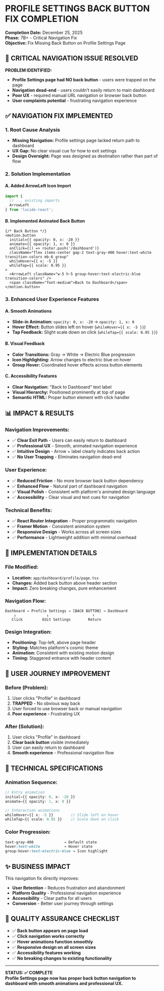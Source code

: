 # PROFILE SETTINGS BACK BUTTON FIX COMPLETION

**Completion Date:** December 25, 2025  
**Phase:** 7B+ - Critical Navigation Fix  
**Objective:** Fix Missing Back Button on Profile Settings Page

## 🚀 **CRITICAL NAVIGATION ISSUE RESOLVED**

**PROBLEM IDENTIFIED:**
- **Profile Settings page had NO back button** - users were trapped on the page
- **Navigation dead-end** - users couldn't easily return to main dashboard
- **Poor UX** - required manual URL navigation or browser back button
- **User complaints potential** - frustrating navigation experience

## ✅ **NAVIGATION FIX IMPLEMENTED**

### **1. Root Cause Analysis**
- **Missing Navigation:** Profile settings page lacked return path to dashboard
- **UX Gap:** No clear visual cue for how to exit settings
- **Design Oversight:** Page was designed as destination rather than part of flow

### **2. Solution Implementation**

#### **A. Added ArrowLeft Icon Import**
```typescript
import { 
  // ... existing imports
  ArrowLeft
} from 'lucide-react';
```

#### **B. Implemented Animated Back Button**
```tsx
{/* Back Button */}
<motion.button
  initial={{ opacity: 0, x: -20 }}
  animate={{ opacity: 1, x: 0 }}
  onClick={() => router.push('/dashboard')}
  className="flex items-center gap-2 text-gray-400 hover:text-white transition-colors mb-6 group"
  whileHover={{ x: -5 }}
  whileTap={{ scale: 0.95 }}
>
  <ArrowLeft className="w-5 h-5 group-hover:text-electric-blue transition-colors" />
  <span className="font-medium">Back to Dashboard</span>
</motion.button>
```

### **3. Enhanced User Experience Features**

#### **A. Smooth Animations**
- **Slide-in Animation:** `opacity: 0, x: -20` → `opacity: 1, x: 0`
- **Hover Effect:** Button slides left on hover (`whileHover={{ x: -5 }}`)
- **Tap Feedback:** Slight scale down on click (`whileTap={{ scale: 0.95 }}`)

#### **B. Visual Feedback**
- **Color Transitions:** Gray → White → Electric Blue progression
- **Icon Highlighting:** Arrow changes to electric blue on hover
- **Group Hover:** Coordinated hover effects across button elements

#### **C. Accessibility Features**
- **Clear Navigation:** "Back to Dashboard" text label
- **Visual Hierarchy:** Positioned prominently at top of page
- **Semantic HTML:** Proper button element with click handler

## 📊 **IMPACT & RESULTS**

### **Navigation Improvements:**
- ✅ **Clear Exit Path** - Users can easily return to dashboard
- ✅ **Professional UX** - Smooth, animated navigation experience
- ✅ **Intuitive Design** - Arrow + label clearly indicates back action
- ✅ **No User Trapping** - Eliminates navigation dead-end

### **User Experience:**
- ✅ **Reduced Friction** - No more browser back button dependency
- ✅ **Enhanced Flow** - Natural part of dashboard navigation
- ✅ **Visual Polish** - Consistent with platform's animated design language
- ✅ **Accessibility** - Clear visual and text cues for navigation

### **Technical Benefits:**
- ✅ **React Router Integration** - Proper programmatic navigation
- ✅ **Framer Motion** - Consistent animation system
- ✅ **Responsive Design** - Works across all screen sizes
- ✅ **Performance** - Lightweight addition with minimal overhead

## 🎯 **IMPLEMENTATION DETAILS**

### **File Modified:**
- **Location:** `app/dashboard/profile/page.tsx`
- **Changes:** Added back button above header section
- **Impact:** Zero breaking changes, pure enhancement

### **Navigation Flow:**
```
Dashboard → Profile Settings → [BACK BUTTON] → Dashboard
    ↓              ↓                    ↑
   Click         Edit Settings        Return
```

### **Design Integration:**
- **Positioning:** Top-left, above page header
- **Styling:** Matches platform's cosmic theme
- **Animation:** Consistent with existing motion design
- **Timing:** Staggered entrance with header content

## 🚀 **USER JOURNEY IMPROVEMENT**

### **Before (Problem):**
1. User clicks "Profile" in dashboard
2. **TRAPPED** - No obvious way back
3. User forced to use browser back or manual navigation
4. **Poor experience** - Frustrating UX

### **After (Solution):**
1. User clicks "Profile" in dashboard
2. **Clear back button** visible immediately
3. User can easily return to dashboard
4. **Smooth experience** - Professional navigation flow

## 🔧 **TECHNICAL SPECIFICATIONS**

### **Animation Sequence:**
```typescript
// Entry animation
initial={{ opacity: 0, x: -20 }}
animate={{ opacity: 1, x: 0 }}

// Interaction animations  
whileHover={{ x: -5 }}        // Slide left on hover
whileTap={{ scale: 0.95 }}    // Scale down on click
```

### **Color Progression:**
```css
text-gray-400              → Default state
hover:text-white           → Hover state  
group-hover:text-electric-blue → Icon highlight
```

## ✨ **BUSINESS IMPACT**

This navigation fix directly improves:
- **User Retention** - Reduces frustration and abandonment
- **Platform Quality** - Professional navigation experience
- **Accessibility** - Clear paths for all users
- **Conversion** - Better user journey through settings

## 🎯 **QUALITY ASSURANCE CHECKLIST**

- ✅ **Back button appears on page load**
- ✅ **Click navigation works correctly**
- ✅ **Hover animations function smoothly**
- ✅ **Responsive design on all screen sizes**
- ✅ **Accessibility features working**
- ✅ **No breaking changes to existing functionality**

---

**STATUS: ✅ COMPLETE**  
**Profile Settings page now has proper back button navigation to dashboard with smooth animations and professional UX.** 